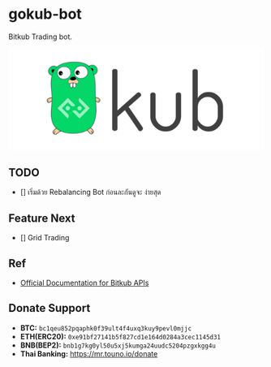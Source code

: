 # gokub-bot
Bitkub Trading bot.

![Foo](./docs/gokub.png)

## TODO
- [] เริ่มด้วย Rebalancing Bot ก่อนละกันดูจะ ง่ายสุด

## Feature Next
- [] Grid Trading

## Ref
- [Official Documentation for Bitkub APIs](https://github.com/bitkub/bitkub-official-api-docs)

## Donate Support

- **BTC:** `bc1qeu852pqaphk0f39ult4f4uxq3kuy9pevl0mjjc`
- **ETH(ERC20):** `0xe91bf27141b5f827cd1e164d0284a3cec1145d31`
- **BNB(BEP2):** `bnb1g7kg0yl50u5xj5kumga24uudc5204pzgxkgg4u`
- **Thai Banking:** https://mr.touno.io/donate